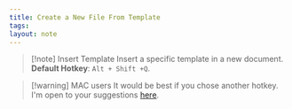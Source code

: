 ```yaml
---
title: Create a New File From Template
tags: 
layout: note 
---
```


> [!note] Insert Template
> Insert a specific template in a new document.  
> **Default Hotkey**:  `Alt + Shift +Q`.

> [!warning] MAC users
> It would be best if you chose another hotkey. I'm open to your suggestions [here](https://github.com/nhaouari/obsidian-textgenerator-plugin/issues/23).

